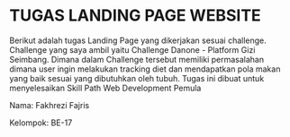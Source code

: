 # TUGAS LANDING PAGE WEBSITE

Berikut adalah tugas Landing Page yang dikerjakan sesuai challenge. Challenge yang saya ambil yaitu Challenge Danone - Platform Gizi Seimbang. Dimana dalam Challenge tersebut memiliki permasalahan dimana user ingin melakukan tracking diet dan mendapatkan pola makan yang baik sesuai yang dibutuhkan oleh tubuh. Tugas ini dibuat untuk menyelesaikan Skill Path Web Development Pemula

Nama: Fakhrezi Fajris 

Kelompok: BE-17
